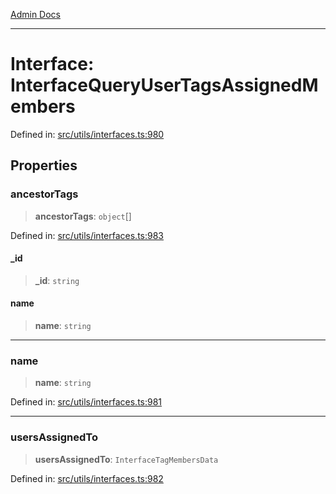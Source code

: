 [Admin Docs](/)

***

# Interface: InterfaceQueryUserTagsAssignedMembers

Defined in: [src/utils/interfaces.ts:980](https://github.com/PalisadoesFoundation/talawa-admin/blob/main/src/utils/interfaces.ts#L980)

## Properties

### ancestorTags

> **ancestorTags**: `object`[]

Defined in: [src/utils/interfaces.ts:983](https://github.com/PalisadoesFoundation/talawa-admin/blob/main/src/utils/interfaces.ts#L983)

#### \_id

> **\_id**: `string`

#### name

> **name**: `string`

***

### name

> **name**: `string`

Defined in: [src/utils/interfaces.ts:981](https://github.com/PalisadoesFoundation/talawa-admin/blob/main/src/utils/interfaces.ts#L981)

***

### usersAssignedTo

> **usersAssignedTo**: `InterfaceTagMembersData`

Defined in: [src/utils/interfaces.ts:982](https://github.com/PalisadoesFoundation/talawa-admin/blob/main/src/utils/interfaces.ts#L982)
